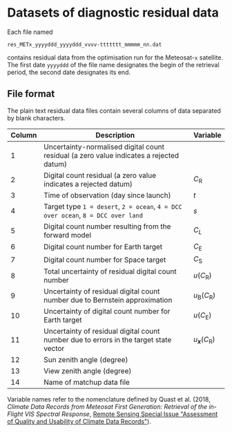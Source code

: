 # Datasets of diagnostic residual data

Each file named

    res_METx_yyyyddd_yyyyddd_vvvv-ttttttt_mmmmm_nn.dat
    
contains residual data from the optimisation run for the Meteosat-`x` satellite. The first date `yyyyddd` of the file name designates the begin of the retrieval period, the second date designates its end.

## File format

The plain text residual data files contain several columns of data separated by blank characters. 

| Column | Description                                                                             | Variable                               |
|--------|-----------------------------------------------------------------------------------------|----------------------------------------|
| 1      | Uncertainty-normalised digital count residual (a zero value indicates a rejected datum) |                                        |
| 2      | Digital count residual (a zero value indicates a rejected datum)                        | *C*<sub>R</sub>                        |
| 3      | Time of observation (day since launch)                                                  | *t*                                    |
| 4      | Target type `1 = desert`, `2 = ocean`, `4 = DCC over ocean`, `8 = DCC over land`        | *s*                                    |
| 5      | Digital count number resulting from the forward model                                   | *C*<sub>*L*</sub>                      |
| 6      | Digital count number for Earth target                                                   | *C*<sub>E</sub>                        |
| 7      | Digital count number for Space target                                                   | *C*<sub>S</sub>                        |
| 8      | Total uncertainty of residual digital count number                                      | *u*(*C*<sub>R</sub>)                   |
| 9      | Uncertainty of residual digital count number due to Bernstein approximation             | *u*<sub>B</sub>(*C*<sub>R</sub>)       |
| 10     | Uncertainty of digital count number for Earth target                                    | *u*(*C*<sub>E</sub>)                   |
| 11     | Uncertainty of residual digital count number due to errors in the target state vector   | *u*<sub>***x***</sub>(*C*<sub>R</sub>) |
| 12     | Sun zenith angle (degree)                                                               |                                        |
| 13     | View zenith angle (degree)                                                              |                                        |
| 14     | Name of matchup data file                                                               |                                        |

Variable names refer to the nomenclature defined by Quast et al. (2018, *Climate Data Records from Meteosat First Generation: Retrieval of the in-Flight VIS Spectral Response*, [Remote Sensing Special Issue "Assessment of Quality and Usability of Climate Data Records"](https://www.mdpi.com/journal/remotesensing/special_issues/assessment_cdr)).
